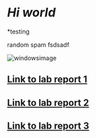 <html>
<style>
body {
  background-image: url(https://user-images.githubusercontent.com/33038975/149264018-127cc632-2415-49df-88b9-d81db0dd678f.jpg);
  background-repeat: no-repeat;
  background-size:cover;
}
</style>
</html>

# *Hi world*
*testing

random spam fsdsadf

![windowsimage](https://user-images.githubusercontent.com/33038975/149262752-57a443eb-86e9-4a38-8634-883450d81c7b.jpeg)

## [Link to lab report 1](./lab1report.md)

## [Link to lab report 2](./labreport2.md)

## [Link to lab report 3](./labreport3.md)
